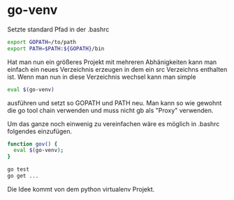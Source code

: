 go-venv
=======

Setzte standard Pfad in der .bashrc

```bash
export GOPATH=/to/path
export PATH=$PATH:${GOPATH}/bin
```

Hat man nun ein größeres Projekt mit mehreren Abhänigkeiten kann man einfach ein neues Verzeichnis erzeugen in dem ein src Verzeichns enthalten ist. Wenn man nun in diese Verzeichnis wechsel kann man simple

```bash
eval $(go-venv)
```

ausführen und setzt so GOPATH und PATH neu. Man kann so wie gewohnt die go tool chain verwenden und muss nicht gb als "Proxy" verwenden.

Um das ganze noch einwenig zu vereinfachen wäre es möglich in .bashrc folgendes einzufügen.

```bash
function gov() {
  eval $(go-venv);
}
```

```bash
go test
go get ...
```

Die Idee kommt von dem python virtualenv Projekt.

